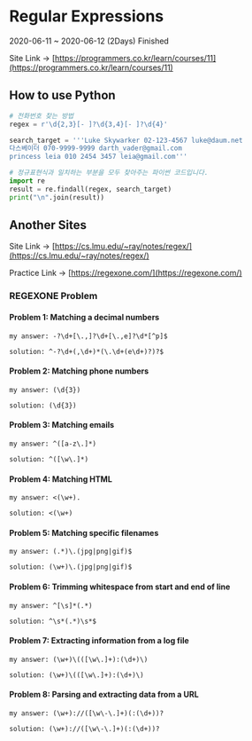 # Regular Expressions

2020-06-11 ~ 2020-06-12 (2Days) Finished

Site Link -> [https://programmers.co.kr/learn/courses/11](https://programmers.co.kr/learn/courses/11)

## How to use Python

``` python
# 전화번호 찾는 방법
regex = r'\d{2,3}[- ]?\d{3,4}[- ]?\d{4}'

search_target = '''Luke Skywarker 02-123-4567 luke@daum.net
다스베이더 070-9999-9999 darth_vader@gmail.com
princess leia 010 2454 3457 leia@gmail.com'''

# 정규표현식과 일치하는 부분을 모두 찾아주는 파이썬 코드입니다.
import re
result = re.findall(regex, search_target)
print("\n".join(result))
```

## Another Sites

Site Link -> [https://cs.lmu.edu/~ray/notes/regex/](https://cs.lmu.edu/~ray/notes/regex/)

Practice Link -> [https://regexone.com/](https://regexone.com/)

### REGEXONE Problem

#### Problem 1: Matching a decimal numbers

```text
my answer: -?\d+[\.,]?\d+[\.,e]?\d*[^p]$

solution: ^-?\d+(,\d+)*(\.\d+(e\d+)?)?$
```

#### Problem 2: Matching phone numbers

```text
my answer: (\d{3})

solution: (\d{3})
```

#### Problem 3: Matching emails

```text
my answer: ^([a-z\.]*)

solution: ^([\w\.]*)
```

#### Problem 4: Matching HTML

```text
my answer: <(\w+).

solution: <(\w+)
```

#### Problem 5: Matching specific filenames

```text
my answer: (.*)\.(jpg|png|gif)$

solution: (\w+)\.(jpg|png|gif)$
```

#### Problem 6: Trimming whitespace from start and end of line

```text
my answer: ^[\s]*(.*)

solution: ^\s*(.*)\s*$
```

#### Problem 7: Extracting information from a log file

```text
my answer: (\w+)\(([\w\.]+):(\d+)\)

solution: (\w+)\(([\w\.]+):(\d+)\)
```

#### Problem 8: Parsing and extracting data from a URL

```text
my answer: (\w+)://([\w\-\.]+)(:(\d+))?

solution: (\w+)://([\w\-\.]+)(:(\d+))?
```
